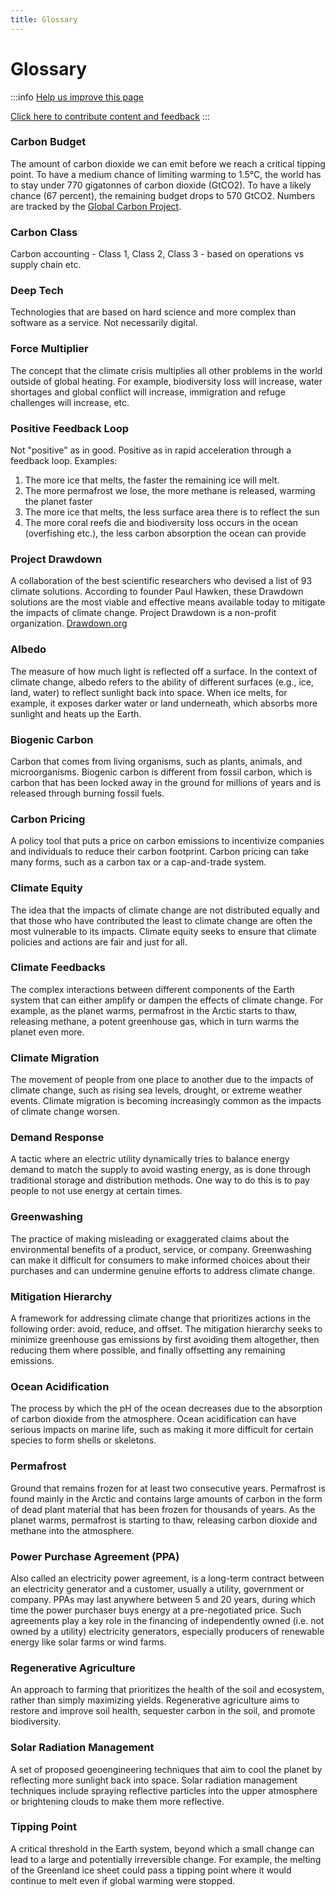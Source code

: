 ```yaml
---
title: Glossary
---
```

# Glossary

:::info [Help us improve this page](contribute)

[Click here to contribute content and feedback](contribute)
:::


### Carbon Budget

The amount of carbon dioxide we can emit before we reach a critical tipping point. To have a medium chance of limiting warming to 1.5°C, the world has to stay under 770 gigatonnes of carbon dioxide (GtCO2). To have a likely chance (67 percent), the remaining budget drops to 570 GtCO2. Numbers are tracked by the [Global Carbon Project](https://www.globalcarbonproject.org).

### Carbon Class

Carbon accounting - Class 1, Class 2, Class 3 - based on operations vs supply chain etc.

### Deep Tech

Technologies that are based on hard science and more complex than software as a service. Not necessarily digital.

### Force Multiplier

The concept that the climate crisis multiplies all other problems in the world outside of global heating. For example, biodiversity loss will increase, water shortages and global conflict will increase, immigration and refuge challenges will increase, etc.

### Positive Feedback Loop

Not "positive" as in good. Positive as in rapid acceleration through a feedback loop. Examples:

1. The more ice that melts, the faster the remaining ice will melt.
2. The more permafrost we lose, the more methane is released, warming the planet faster
3. The more ice that melts, the less surface area there is to reflect the sun
4. The more coral reefs die and biodiversity loss occurs in the ocean (overfishing etc.), the less carbon absorption the ocean can provide

### Project Drawdown

A collaboration of the best scientific researchers who devised a list of 93 climate solutions. According to founder Paul Hawken, these Drawdown solutions are the most viable and effective means available today to mitigate the impacts of climate change. Project Drawdown is a non-profit organization.  [Drawdown.org](https://drawdown.org)

### Albedo

The measure of how much light is reflected off a surface. In the context of climate change, albedo refers to the ability of different surfaces (e.g., ice, land, water) to reflect sunlight back into space. When ice melts, for example, it exposes darker water or land underneath, which absorbs more sunlight and heats up the Earth.

### Biogenic Carbon

Carbon that comes from living organisms, such as plants, animals, and microorganisms. Biogenic carbon is different from fossil carbon, which is carbon that has been locked away in the ground for millions of years and is released through burning fossil fuels.

### Carbon Pricing

A policy tool that puts a price on carbon emissions to incentivize companies and individuals to reduce their carbon footprint. Carbon pricing can take many forms, such as a carbon tax or a cap-and-trade system.

### Climate Equity

The idea that the impacts of climate change are not distributed equally and that those who have contributed the least to climate change are often the most vulnerable to its impacts. Climate equity seeks to ensure that climate policies and actions are fair and just for all.

### Climate Feedbacks

The complex interactions between different components of the Earth system that can either amplify or dampen the effects of climate change. For example, as the planet warms, permafrost in the Arctic starts to thaw, releasing methane, a potent greenhouse gas, which in turn warms the planet even more.

### Climate Migration

The movement of people from one place to another due to the impacts of climate change, such as rising sea levels, drought, or extreme weather events. Climate migration is becoming increasingly common as the impacts of climate change worsen.

### Demand Response

A tactic where an electric utility dynamically tries to balance energy demand to match the supply to avoid wasting energy, as is done through traditional storage and distribution methods. One way to do this is to pay people to not use energy at certain times.

### Greenwashing

The practice of making misleading or exaggerated claims about the environmental benefits of a product, service, or company. Greenwashing can make it difficult for consumers to make informed choices about their purchases and can undermine genuine efforts to address climate change.

### Mitigation Hierarchy

A framework for addressing climate change that prioritizes actions in the following order: avoid, reduce, and offset. The mitigation hierarchy seeks to minimize greenhouse gas emissions by first avoiding them altogether, then reducing them where possible, and finally offsetting any remaining emissions.

### Ocean Acidification

The process by which the pH of the ocean decreases due to the absorption of carbon dioxide from the atmosphere. Ocean acidification can have serious impacts on marine life, such as making it more difficult for certain species to form shells or skeletons.

### Permafrost

Ground that remains frozen for at least two consecutive years. Permafrost is found mainly in the Arctic and contains large amounts of carbon in the form of dead plant material that has been frozen for thousands of years. As the planet warms, permafrost is starting to thaw, releasing carbon dioxide and methane into the atmosphere.

### Power Purchase Agreement (PPA)

Also called an electricity power agreement, is a long-term contract between an electricity generator and a customer, usually a utility, government or company. PPAs may last anywhere between 5 and 20 years, during which time the power purchaser buys energy at a pre-negotiated price. Such agreements play a key role in the financing of independently owned (i.e. not owned by a utility) electricity generators, especially producers of renewable energy like solar farms or wind farms. 

### Regenerative Agriculture

An approach to farming that prioritizes the health of the soil and ecosystem, rather than simply maximizing yields. Regenerative agriculture aims to restore and improve soil health, sequester carbon in the soil, and promote biodiversity.

### Solar Radiation Management

A set of proposed geoengineering techniques that aim to cool the planet by reflecting more sunlight back into space. Solar radiation management techniques include spraying reflective particles into the upper atmosphere or brightening clouds to make them more reflective.

### Tipping Point

A critical threshold in the Earth system, beyond which a small change can lead to a large and potentially irreversible change. For example, the melting of the Greenland ice sheet could pass a tipping point where it would continue to melt even if global warming were stopped.